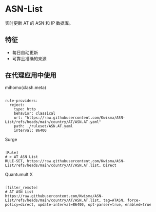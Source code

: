 
# ASN-List

实时更新 AT 的 ASN 和 IP 数据库。

## 特征

- 每日自动更新
- 可靠且准确的来源

## 在代理应用中使用

mihomo(clash.meta)

<pre><code class="language-javascript">
rule-providers:
  reject:
    type: http
    behavior: classical
    url: "https://raw.githubusercontent.com/Kwisma/ASN-List/refs/heads/main/country/AT/ASN.AT.yaml"
    path: ./ruleset/ASN.AT.yaml
    interval: 86400
</code></pre>

Surge

<pre><code class="language-javascript">
[Rule]
# > AT ASN List
RULE-SET, https://raw.githubusercontent.com/Kwisma/ASN-List/refs/heads/main/country/AT/ASN.AT.list, Direct
</code></pre>

Quantumult X

<pre><code class="language-javascript">
[filter_remote]
# AT ASN List
https://raw.githubusercontent.com/Kwisma/ASN-List/refs/heads/main/country/AT/ASN.AT.list, tag=ATASN, force-policy=direct, update-interval=86400, opt-parser=true, enabled=true
</code></pre>
